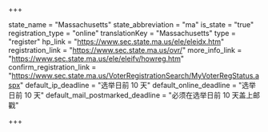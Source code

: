 +++

state_name = "Massachusetts"
state_abbreviation = "ma"
is_state = "true"
registration_type = "online"
translationKey = "Massachusetts"
type = "register"
hp_link = "https://www.sec.state.ma.us/ele/eleidx.htm"
registration_link = "https://www.sec.state.ma.us/ovr/"
more_info_link = "https://www.sec.state.ma.us/ele/eleifv/howreg.htm"
confirm_registration_link = "https://www.sec.state.ma.us/VoterRegistrationSearch/MyVoterRegStatus.aspx"
default_ip_deadline = "选举日前 10 天"
default_online_deadline = "选举日前 10 天"
default_mail_postmarked_deadline = "必须在选举日前 10 天盖上邮戳"

+++